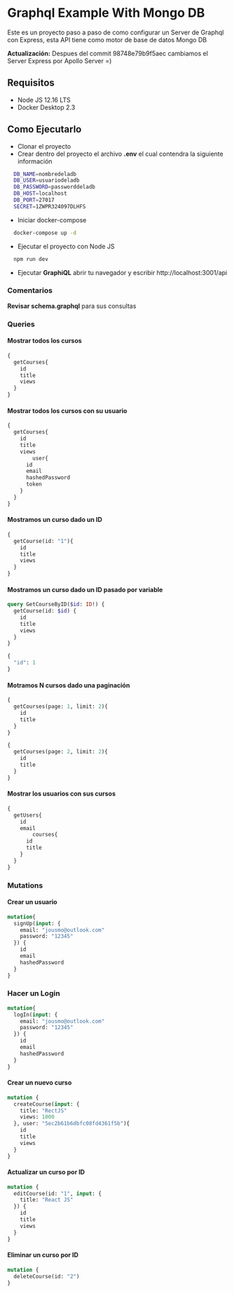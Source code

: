 # Graphql Example With Mongo DB

Este es un proyecto paso a paso de como configurar un Server de Graphql con Express, esta API tiene como motor de base de datos Mongo DB

**Actualización:** Despues del commit 98748e79b9f5aec cambiamos el Server Express por Apollo Server =)

## Requisitos
  * Node JS 12.16 LTS
  * Docker Desktop 2.3

## Como Ejecutarlo

  * Clonar el proyecto
  * Crear dentro del proyecto el archivo **.env** el cual contendra la siguiente información

```bash
  DB_NAME=nombredeladb
  DB_USER=usuariodeladb
  DB_PASSWORD=passworddeladb
  DB_HOST=localhost
  DB_PORT=27017
  SECRET=1ZWPR324097DLHFS
````

  * Iniciar docker-compose

```bash
  docker-compose up -d
```

  * Ejecutar el proyecto con Node JS

```bash
  npm run dev
```

  * Ejecutar **GraphiQL** abrir tu navegador y escribir http://localhost:3001/api


### Comentarios

**Revisar schema.graphql** para sus consultas

### Queries

#### Mostrar todos los cursos

```graphql
{
  getCourses{
    id
    title
    views
  }
}
```

#### Mostrar todos los cursos con su usuario

```graphql
{
  getCourses{
    id
    title
    views
		user{
      id
      email
      hashedPassword
      token
    }
  }
}
```

#### Mostramos un curso dado un ID

```graphql
{
  getCourse(id: "1"){
    id
    title
    views
  }
}
```

#### Mostramos un curso dado un ID pasado por variable

```graphql
query GetCourseByID($id: ID!) {
  getCourse(id: $id) {
    id
    title
    views
  }
}

{
  "id": 1
}
```

#### Motramos N cursos dado una paginación

```graphql
{
  getCourses(page: 1, limit: 2){
    id
    title
  }
}
```

```graphql
{
  getCourses(page: 2, limit: 2){
    id
    title
  }
}
```

#### Mostrar los usuarios con sus cursos

```graphql
{
  getUsers{
    id
    email
 		courses{
      id
      title
    }
  }
}
```

### Mutations

#### Crear un usuario
```graphql
mutation{
  signUp(input: {
    email: "jousmo@outlook.com"
    password: "12345"
  }) {
    id
    email
    hashedPassword
  }
}
```

### Hacer un Login

```graphql
mutation{
  logIn(input: {
    email: "jousmo@outlook.com"
    password: "12345"
  }) {
    id
    email
    hashedPassword
  }
}
```

#### Crear un nuevo curso

```graphql
mutation {
  createCourse(input: {
    title: "RectJS"
    views: 1000
  }, user: "5ec2b61b6dbfc08fd4361f5b"){
    id
    title
    views
  }
}
```

#### Actualizar un curso por ID

```graphql
mutation {
  editCourse(id: "1", input: {
    title: "React JS"
  }) {
    id
    title
    views
  }
}
```

#### Eliminar un curso por ID

```graphql
mutation {
  deleteCourse(id: "2")
}
```
